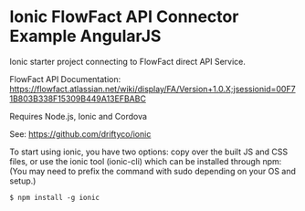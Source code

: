# Ionic FlowFact API Connector Example AngularJS

Ionic starter project connecting to FlowFact direct API Service.

FlowFact API Documentation: 
https://flowfact.atlassian.net/wiki/display/FA/Version+1.0.X;jsessionid=00F71B803B338F15309B449A13EFBABC

Requires Node.js, Ionic and Cordova

See: https://github.com/driftyco/ionic

To start using ionic, you have two options: copy over the built JS and CSS files, or use the ionic tool (ionic-cli) which can be installed through npm: (You may need to prefix the command with sudo depending on your OS and setup.)

    $ npm install -g ionic
